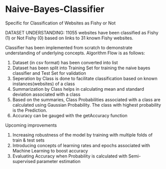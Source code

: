 # Naive-Bayes-Classifier
Specific for Classification of Websites as Fishy or Not

DATASET UNDERSTANDING:
11055 websites have been classified as Fishy (1) or Not Fishy (0) based on links to 31 known Fishy websites.

Classifier has been implemented from scratch to demonstrate understanding of underlying concepts.
Algorithm Flow is as follows:

1. Dataset (in csv format) has been converted into list
2. Dataset has been split into Training Set for training the naive bayes classifier and Test Set for validation
3. Seperation by Class is done to facilitate classification based on known instances(websites) of a class
4. Summarization by Class helps in calculating mean and standard deviation associated with a class
5. Based on the summaries, Class Probabilities associated with a class are calculated using Gaussian Probability. The class with highest probability is the Prediction.
6. Accuracy can be gauged with the getAccuracy function

Upcoming improvements

1. Increasing robustness of the model by training with multiple folds of train & test sets
2. Introducing concepts of learning rates and epochs associated with Machine Learning to boost accuracy
3. Evaluating Accuracy when Probability is calculated with Semi-supervised parameter estimation
